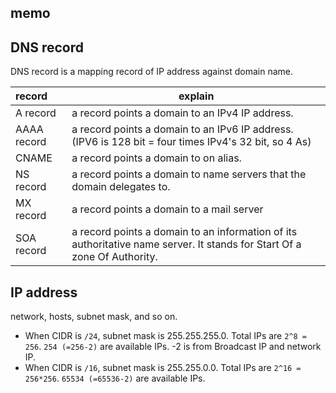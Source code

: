 memo
---

## DNS record

DNS record is a mapping record of IP address against domain name.

| record      | explain                                         |
|:------------|--------------------------------------------------|
| A record    | a record points a domain to an IPv4 IP address.  |
| AAAA record | a record points a domain to an IPv6 IP address. (IPV6 is 128 bit = four times IPv4's 32 bit, so 4 As) |
| CNAME       | a record points a domain to on alias. |
| NS record   | a record points a domain to name servers that the domain delegates to. |
| MX record   | a record points a domain to a mail server |
| SOA record  | a record points a domain to an information of its authoritative name server. It stands for Start Of a zone Of Authority. |



## IP address

network, hosts, subnet mask, and so on.

- When CIDR is `/24`, subnet mask is 255.255.255.0. Total IPs are `2^8 = 256`. `254 (=256-2)` are available IPs. -2 is from Broadcast IP and network IP.
- When CIDR is `/16`, subnet mask is 255.255.0.0. Total IPs are `2^16 = 256*256`. `65534 (=65536-2)` are available IPs.
